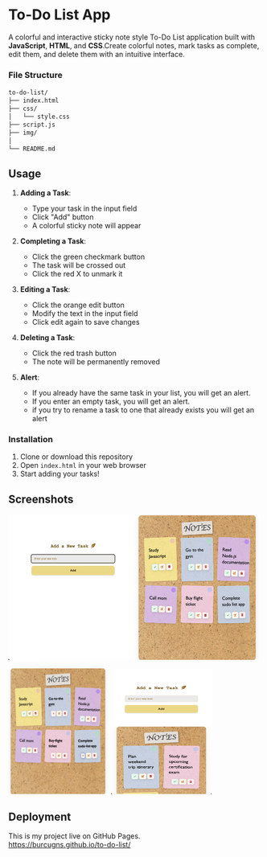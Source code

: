 # To-Do List App

A colorful and interactive sticky note style To-Do List application built with **JavaScript**, **HTML**, and **CSS**.Create colorful notes, mark tasks as complete, edit them, and delete them with an intuitive interface.

### File Structure

```
to-do-list/
├── index.html
├── css/
│   └── style.css
├── script.js
├── img/
│
└── README.md
```

## Usage

1. **Adding a Task**:

   - Type your task in the input field
   - Click "Add" button
   - A colorful sticky note will appear

2. **Completing a Task**:

   - Click the green checkmark button
   - The task will be crossed out
   - Click the red X to unmark it

3. **Editing a Task**:

   - Click the orange edit button
   - Modify the text in the input field
   - Click edit again to save changes

4. **Deleting a Task**:

   - Click the red trash button
   - The note will be permanently removed

5. **Alert**:
   - If you already have the same task in your list, you will get an alert.
   - If you enter an empty task, you will get an alert.
   - if you try to rename a task to one that already exists you will get an alert

### Installation

1. Clone or download this repository
2. Open `index.html` in your web browser
3. Start adding your tasks!

## Screenshots

<img src="./img/todo-list-img3.png" alt="Example image" width="500" height="290" />
<br>
<p float="left">
  <img src="./img/todo-list-img2.png" width="200" height="250"/>
  <img src="./img/todo-list-img.png" width="200" height="250" />
</p>

## Deployment

This is my project live on GitHub Pages.<br>
https://burcugns.github.io/to-do-list/
